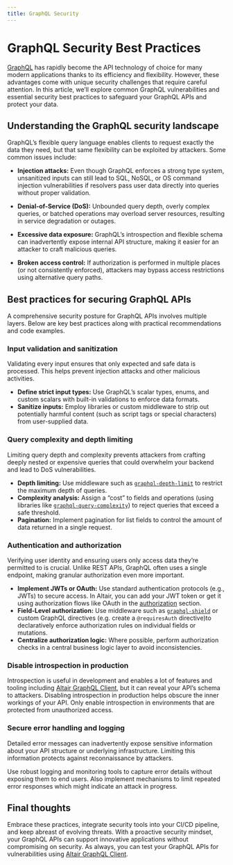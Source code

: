 ```yaml
---
title: GraphQL Security
---
```


# GraphQL Security Best Practices

[GraphQL](/docs/learn/graphql) has rapidly become the API technology of choice for many modern applications thanks to its efficiency and flexibility. However, these advantages come with unique security challenges that require careful attention. In this article, we’ll explore common GraphQL vulnerabilities and essential security best practices to safeguard your GraphQL APIs and protect your data.

## Understanding the GraphQL security landscape

GraphQL’s flexible query language enables clients to request exactly the data they need, but that same flexibility can be exploited by attackers. Some common issues include:

- **Injection attacks:** Even though GraphQL enforces a strong type system, unsanitized inputs can still lead to SQL, NoSQL, or OS command injection vulnerabilities if resolvers pass user data directly into queries without proper validation.

- **Denial-of-Service (DoS):** Unbounded query depth, overly complex queries, or batched operations may overload server resources, resulting in service degradation or outages.

- **Excessive data exposure:** GraphQL’s introspection and flexible schema can inadvertently expose internal API structure, making it easier for an attacker to craft malicious queries.

- **Broken access control:** If authorization is performed in multiple places (or not consistently enforced), attackers may bypass access restrictions using alternative query paths.

## Best practices for securing GraphQL APIs

A comprehensive security posture for GraphQL APIs involves multiple layers. Below are key best practices along with practical recommendations and code examples.

### Input validation and sanitization

Validating every input ensures that only expected and safe data is processed. This helps prevent injection attacks and other malicious activities.

- **Define strict input types:** Use GraphQL’s scalar types, enums, and custom scalars with built-in validations to enforce data formats.
- **Sanitize inputs:** Employ libraries or custom middleware to strip out potentially harmful content (such as script tags or special characters) from user-supplied data.

<!-- TODO: Add code section -->

### Query complexity and depth limiting

Limiting query depth and complexity prevents attackers from crafting deeply nested or expensive queries that could overwhelm your backend and lead to DoS vulnerabilities.

- **Depth limiting:** Use middleware such as [`graphql-depth-limit`](https://www.npmjs.com/package/graphql-depth-limit) to restrict the maximum depth of queries.
- **Complexity analysis:** Assign a “cost” to fields and operations (using libraries like [`graphql-query-complexity`](https://www.npmjs.com/package/graphql-query-complexity)) to reject queries that exceed a safe threshold.
- **Pagination:** Implement pagination for list fields to control the amount of data returned in a single request.

<!-- TODO: cpde sectopm -->

### Authentication and authorization

Verifying user identity and ensuring users only access data they’re permitted to is crucial. Unlike REST APIs, GraphQL often uses a single endpoint, making granular authorization even more important.

- **Implement JWTs or OAuth:** Use standard authentication protocols (e.g., JWTs) to secure access. In Altair, you can add your JWT token or get it using authorization flows like OAuth in the [authorization](/dics/features/auth) section.
- **Field-Level authorization:** Use middleware such as [`graphql-shield`](https://www.npmjs.com/package/graphql-shield) or custom GraphQL directives (e.g. create a `@requiresAuth` directive)to declaratively enforce authorization rules on individual fields or mutations.
- **Centralize authorization logic:** Where possible, perform authorization checks in a central business logic layer to avoid inconsistencies.

### Disable introspection in production

Introspection is useful in development and enables a lot of features and tooling including [Altair GraphQL Client](https://altairgraphql.dev/), but it can reveal your API’s schema to attackers. Disabling introspection in production helps obscure the inner workings of your API. Only enable introspection in environments that are protected from unauthorized access.

### Secure error handling and logging

Detailed error messages can inadvertently expose sensitive information about your API structure or underlying infrastructure. Limiting this information protects against reconnaissance by attackers.

Use robust logging and monitoring tools to capture error details without exposing them to end users. Also implement mechanisms to limit repeated error responses which might indicate an attack in progress.

## Final thoughts

Embrace these practices, integrate security tools into your CI/CD pipeline, and keep abreast of evolving threats. With a proactive security mindset, your GraphQL APIs can support innovative applications without compromising on security. As always, you can test your GraphQL APIs for vulnerabilities using [Altair GraphQL Client](https://altairgraphql.dev/).
